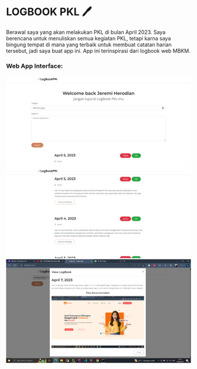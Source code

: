 
# LOGBOOK PKL 🖊️

Berawal saya yang akan melakukan PKL di bulan April 2023. Saya berencana untuk menuliskan semua kegiatan PKL, tetapi karna saya bingung tempat di mana yang terbaik untuk membuat catatan harian tersebut, jadi saya buat app ini.
App ini terinspirasi dari logbook web MBKM.

### Web App Interface:

![img.png](readmefiles/img/img.png)
![img.png](readmefiles/img/img_1.png)
![img.png](readmefiles/img/img_2.png)